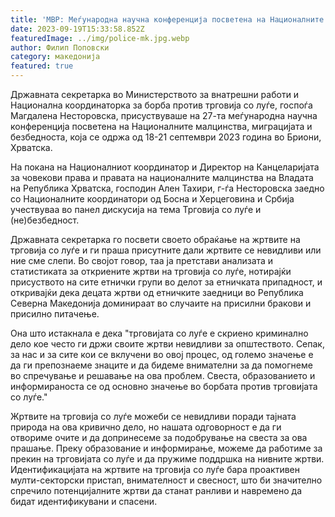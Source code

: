 ```yaml
---
title: 'МВР: Меѓународна научна конференција посветена на Националните малцинства, миграција и безбедност - 19 СЕПТЕМВРИ 2023'
date: 2023-09-19T15:33:58.852Z
featuredImage: ../img/police-mk.jpg.webp
author: Филип Поповски
category: македонија
featured: true
---
```

Државната секретарка во Министерството за внатрешни работи и Национална координаторка за борба против трговија со луѓе, госпоѓа Магдалена Несторовска, присуствуваше на 27-та меѓународна научна конференција посветена на Националните малцинства, миграцијата и безбедноста, која се одржа од 18-21 септември 2023 година во Бриони, Хрватска.

На покана на Националниот координатор и Директор на Канцеларијата за човекови права и правата на националните малцинства на Владата на Република Хрватска, господин Ален Тахири, г-ѓа Несторовска заедно со Националните координатори од Босна и Херцеговина и Србија учествуваа во панел дискусија на тема Трговија со луѓе и (не)безбедност.

Државната секретарка го посвети своето обраќање на жртвите на трговија со луѓе и ги праша присутните дали жртвите се невидливи или ние сме слепи. Во својот говор, таа ја претстави анализата и статистиката за откриените жртви на трговија со луѓе, нотирајќи присуството на сите етнички групи во делот за етничката припадност, и откривајќи дека децата жртви од етничките заедници во Република Северна Македонија доминираат во случаите на присилни бракови и присилно питачење.

Она што истакнала е дека "трговијата со луѓе е скриено криминално дело кое често ги држи своите жртви невидливи за општеството. Сепак, за нас и за сите кои се вклучени во овој процес, од големо значење е да ги препознаеме знаците и да бидеме внимателни за да помогнеме во спречување и решавање на ова проблем. Свеста, образованието и информираноста се од основно значење во борбата против трговијата со луѓе."

Жртвите на трговија со луѓе можеби се невидливи поради тајната природа на ова кривично дело, но нашата одговорност е да ги отвориме очите и да допринесеме за подобрување на свеста за ова прашање. Преку образование и информирање, можеме да работиме за прекин на трговијата со луѓе и да пружиме поддршка на нивните жртви. Идентификацијата на жртвите на трговија со луѓе бара проактивен мулти-секторски пристап, внимателност и свесност, што би значително спречило потенцијалните жртви да станат ранливи и навремено да бидат идентификувани и спасени.
